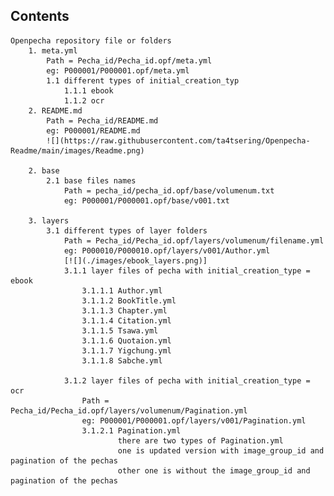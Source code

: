 ## Contents
    Openpecha repository file or folders
        1. meta.yml
            Path = Pecha_id/Pecha_id.opf/meta.yml
            eg: P000001/P000001.opf/meta.yml
            1.1 different types of initial_creation_typ
                1.1.1 ebook
                1.1.2 ocr
        2. README.md
            Path = Pecha_id/README.md
            eg: P000001/README.md
            ![](https://raw.githubusercontent.com/ta4tsering/Openpecha-Readme/main/images/Readme.png)

        2. base
            2.1 base files names
                Path = pecha_id/pecha_id.opf/base/volumenum.txt
                eg: P000001/P000001.opf/base/v001.txt

        3. layers
            3.1 different types of layer folders
                Path = Pecha_id/Pecha_id.opf/layers/volumenum/filename.yml
                eg: P000010/P000010.opf/layers/v001/Author.yml
                [![](./images/ebook_layers.png)]
                3.1.1 layer files of pecha with initial_creation_type = ebook
                    3.1.1.1 Author.yml
                    3.1.1.2 BookTitle.yml
                    3.1.1.3 Chapter.yml
                    3.1.1.4 Citation.yml
                    3.1.1.5 Tsawa.yml
                    3.1.1.6 Quotaion.yml
                    3.1.1.7 Yigchung.yml
                    3.1.1.8 Sabche.yml
                    
                3.1.2 layer files of pecha with initial_creation_type = ocr 
                    Path = Pecha_id/Pecha_id.opf/layers/volumenum/Pagination.yml
                    eg: P000001/P000001.opf/layers/v001/Pagination.yml
                    3.1.2.1 Pagination.yml
                            there are two types of Pagination.yml
                            one is updated version with image_group_id and pagination of the pechas
                            other one is without the image_group_id and pagination of the pechas
                        

                            
